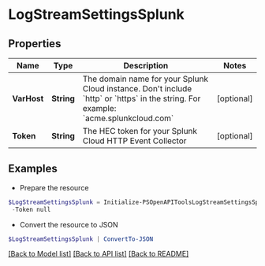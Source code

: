 # LogStreamSettingsSplunk
## Properties

Name | Type | Description | Notes
------------ | ------------- | ------------- | -------------
**VarHost** | **String** | The domain name for your Splunk Cloud instance. Don&#39;t include &#x60;http&#x60; or &#x60;https&#x60; in the string. For example: &#x60;acme.splunkcloud.com&#x60; | [optional] 
**Token** | **String** | The HEC token for your Splunk Cloud HTTP Event Collector | [optional] 

## Examples

- Prepare the resource
```powershell
$LogStreamSettingsSplunk = Initialize-PSOpenAPIToolsLogStreamSettingsSplunk  -VarHost null `
 -Token null
```

- Convert the resource to JSON
```powershell
$LogStreamSettingsSplunk | ConvertTo-JSON
```

[[Back to Model list]](../README.md#documentation-for-models) [[Back to API list]](../README.md#documentation-for-api-endpoints) [[Back to README]](../README.md)

